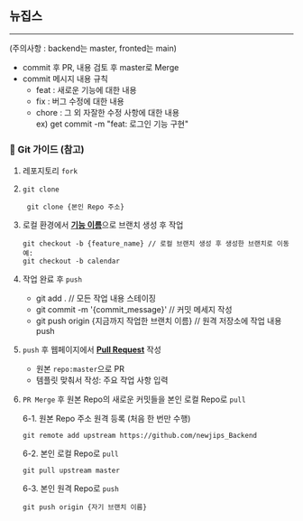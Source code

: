 ## 뉴집스

- - -

(주의사항 : backend는 master, fronted는 main)

- commit 후 PR, 내용 검토 후 master로 Merge
- commit 메시지 내용 규칙
  - feat : 새로운 기능에 대한 내용
  - fix : 버그 수정에 대한 내용
  - chore : 그 외 자잘한 수정 사항에 대한 내용<br/>
   ex) get commit -m "feat: 로그인 기능 구현"



### 🔖 Git 가이드 (참고)
1. 레포지토리 `fork`
2. `git clone`
   ````
    git clone {본인 Repo 주소}
   ````
3. 로컬 환경에서 <u>**기능 이름**</u>으로 브랜치 생성 후 작업
   ````
   git checkout -b {feature_name} // 로컬 브랜치 생성 후 생성한 브랜치로 이동
   예: 
   git checkout -b calendar
   ````
4. 작업 완료 후 `push`
   - git add . // 모든 작업 내용 스테이징<br/>
   - git commit -m '{commit_message}' // 커밋 메세지 작성 <br/>
   - git push origin {지금까지 작업한 브랜치 이름} // 원격 저장소에 작업 내용 push<br/>

5. `push` 후 웹페이지에서 <u>**Pull Request**</u> 작성
    - 원본 `repo:master`으로 PR 
    - 템플릿 맞춰서 작성: 주요 작업 사항 입력
6. `PR Merge` 후 원본 Repo의 새로운 커밋들을 본인 로컬 Repo로 `pull`
   
    6-1. 원본 Repo 주소 원격 등록 (처음 한 번만 수행)
    ````
    git remote add upstream https://github.com/newjips_Backend
    ````
    6-2. 본인 로컬 Repo로 `pull`
    ````
    git pull upstream master
    ````
    6-3. 본인 원격 Repo로 `push`
    ````
    git push origin {자기 브랜치 이름}
    ````
